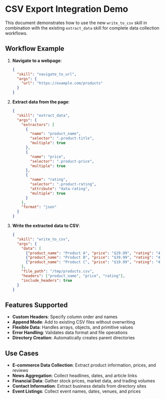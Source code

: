 # CSV Export Integration Demo

This document demonstrates how to use the new `write_to_csv` skill in combination with the existing `extract_data` skill for complete data collection workflows.

## Workflow Example

1. **Navigate to a webpage**:
   ```json
   {
     "skill": "navigate_to_url",
     "args": {
       "url": "https://example.com/products"
     }
   }
   ```

2. **Extract data from the page**:
   ```json
   {
     "skill": "extract_data",
     "args": {
       "extractors": [
         {
           "name": "product_name",
           "selector": ".product-title",
           "multiple": true
         },
         {
           "name": "price",
           "selector": ".product-price",
           "multiple": true
         },
         {
           "name": "rating",
           "selector": ".product-rating",
           "attribute": "data-rating",
           "multiple": true
         }
       ],
       "format": "json"
     }
   }
   ```

3. **Write the extracted data to CSV**:
   ```json
   {
     "skill": "write_to_csv",
     "args": {
       "data": [
         {"product_name": "Product A", "price": "$29.99", "rating": "4.5"},
         {"product_name": "Product B", "price": "$39.99", "rating": "4.2"},
         {"product_name": "Product C", "price": "$19.99", "rating": "4.8"}
       ],
       "file_path": "/tmp/products.csv",
       "headers": ["product_name", "price", "rating"],
       "include_headers": true
     }
   }
   ```

## Features Supported

- **Custom Headers**: Specify column order and names
- **Append Mode**: Add to existing CSV files without overwriting
- **Flexible Data**: Handles arrays, objects, and primitive values
- **Error Handling**: Validates data format and file operations
- **Directory Creation**: Automatically creates parent directories

## Use Cases

- **E-commerce Data Collection**: Extract product information, prices, and reviews
- **News Aggregation**: Collect headlines, dates, and article links
- **Financial Data**: Gather stock prices, market data, and trading volumes
- **Contact Information**: Extract business details from directory sites
- **Event Listings**: Collect event names, dates, venues, and prices